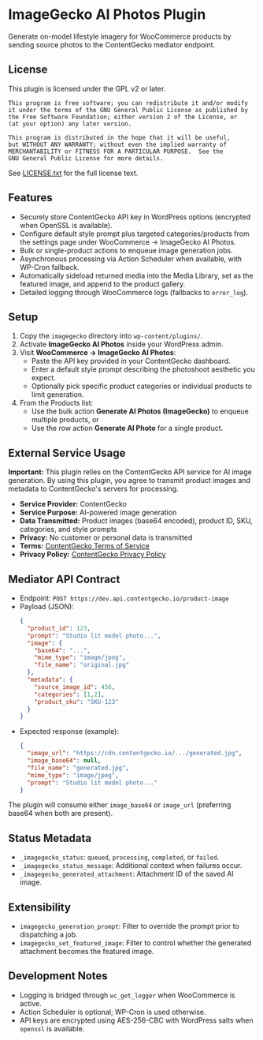 # ImageGecko AI Photos Plugin

Generate on-model lifestyle imagery for WooCommerce products by sending source photos to the ContentGecko mediator endpoint.

## License

This plugin is licensed under the GPL v2 or later.

```
This program is free software; you can redistribute it and/or modify
it under the terms of the GNU General Public License as published by
the Free Software Foundation; either version 2 of the License, or
(at your option) any later version.

This program is distributed in the hope that it will be useful,
but WITHOUT ANY WARRANTY; without even the implied warranty of
MERCHANTABILITY or FITNESS FOR A PARTICULAR PURPOSE.  See the
GNU General Public License for more details.
```

See [LICENSE.txt](LICENSE.txt) for the full license text.

## Features
- Securely store ContentGecko API key in WordPress options (encrypted when OpenSSL is available).
- Configure default style prompt plus targeted categories/products from the settings page under WooCommerce → ImageGecko AI Photos.
- Bulk or single-product actions to enqueue image generation jobs.
- Asynchronous processing via Action Scheduler when available, with WP-Cron fallback.
- Automatically sideload returned media into the Media Library, set as the featured image, and append to the product gallery.
- Detailed logging through WooCommerce logs (fallbacks to `error_log`).

## Setup
1. Copy the `imagegecko` directory into `wp-content/plugins/`.
2. Activate **ImageGecko AI Photos** inside your WordPress admin.
3. Visit **WooCommerce → ImageGecko AI Photos**:
   - Paste the API key provided in your ContentGecko dashboard.
   - Enter a default style prompt describing the photoshoot aesthetic you expect.
   - Optionally pick specific product categories or individual products to limit generation.
4. From the Products list:
   - Use the bulk action **Generate AI Photos (ImageGecko)** to enqueue multiple products, or
   - Use the row action **Generate AI Photo** for a single product.

## External Service Usage

**Important:** This plugin relies on the ContentGecko API service for AI image generation. By using this plugin, you agree to transmit product images and metadata to ContentGecko's servers for processing.

- **Service Provider:** ContentGecko
- **Service Purpose:** AI-powered image generation
- **Data Transmitted:** Product images (base64 encoded), product ID, SKU, categories, and style prompts
- **Privacy:** No customer or personal data is transmitted
- **Terms:** [ContentGecko Terms of Service](https://contentgecko.io/terms-conditions/)
- **Privacy Policy:** [ContentGecko Privacy Policy](https://contentgecko.io/privacy-policy/)

## Mediator API Contract
- Endpoint: `POST https://dev.api.contentgecko.io/product-image`
- Payload (JSON):
  ```json
  {
    "product_id": 123,
    "prompt": "Studio lit model photo...",
    "image": {
      "base64": "...",
      "mime_type": "image/jpeg",
      "file_name": "original.jpg"
    },
    "metadata": {
      "source_image_id": 456,
      "categories": [1,2],
      "product_sku": "SKU-123"
    }
  }
  ```
- Expected response (example):
  ```json
  {
    "image_url": "https://cdn.contentgecko.io/.../generated.jpg",
    "image_base64": null,
    "file_name": "generated.jpg",
    "mime_type": "image/jpeg",
    "prompt": "Studio lit model photo..."
  }
  ```

The plugin will consume either `image_base64` or `image_url` (preferring base64 when both are present).

## Status Metadata
- `_imagegecko_status`: `queued`, `processing`, `completed`, or `failed`.
- `_imagegecko_status_message`: Additional context when failures occur.
- `_imagegecko_generated_attachment`: Attachment ID of the saved AI image.

## Extensibility
- `imagegecko_generation_prompt`: Filter to override the prompt prior to dispatching a job.
- `imagegecko_set_featured_image`: Filter to control whether the generated attachment becomes the featured image.

## Development Notes
- Logging is bridged through `wc_get_logger` when WooCommerce is active.
- Action Scheduler is optional; WP-Cron is used otherwise.
- API keys are encrypted using AES-256-CBC with WordPress salts when `openssl` is available.
